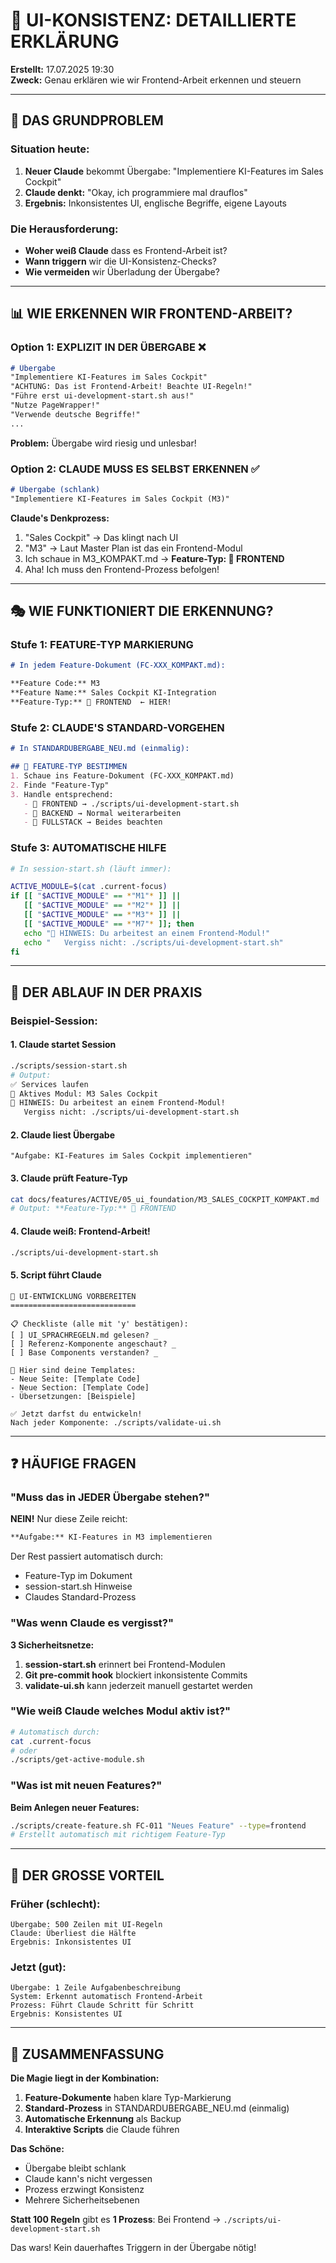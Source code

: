 # 🎯 UI-KONSISTENZ: DETAILLIERTE ERKLÄRUNG

**Erstellt:** 17.07.2025 19:30  
**Zweck:** Genau erklären wie wir Frontend-Arbeit erkennen und steuern

---

## 🤔 DAS GRUNDPROBLEM

### Situation heute:
1. **Neuer Claude** bekommt Übergabe: "Implementiere KI-Features im Sales Cockpit"
2. **Claude denkt:** "Okay, ich programmiere mal drauflos"
3. **Ergebnis:** Inkonsistentes UI, englische Begriffe, eigene Layouts

### Die Herausforderung:
- **Woher weiß Claude** dass es Frontend-Arbeit ist?
- **Wann triggern** wir die UI-Konsistenz-Checks?
- **Wie vermeiden** wir Überladung der Übergabe?

---

## 📊 WIE ERKENNEN WIR FRONTEND-ARBEIT?

### Option 1: EXPLIZIT IN DER ÜBERGABE ❌
```markdown
# Übergabe
"Implementiere KI-Features im Sales Cockpit"
"ACHTUNG: Das ist Frontend-Arbeit! Beachte UI-Regeln!"
"Führe erst ui-development-start.sh aus!"
"Nutze PageWrapper!"
"Verwende deutsche Begriffe!"
...
```
**Problem:** Übergabe wird riesig und unlesbar!

### Option 2: CLAUDE MUSS ES SELBST ERKENNEN ✅
```markdown
# Übergabe (schlank)
"Implementiere KI-Features im Sales Cockpit (M3)"
```

**Claude's Denkprozess:**
1. "Sales Cockpit" → Das klingt nach UI
2. "M3" → Laut Master Plan ist das ein Frontend-Modul
3. Ich schaue in M3_KOMPAKT.md → **Feature-Typ: 🎨 FRONTEND**
4. Aha! Ich muss den Frontend-Prozess befolgen!

---

## 🎭 WIE FUNKTIONIERT DIE ERKENNUNG?

### Stufe 1: FEATURE-TYP MARKIERUNG
```markdown
# In jedem Feature-Dokument (FC-XXX_KOMPAKT.md):

**Feature Code:** M3  
**Feature Name:** Sales Cockpit KI-Integration
**Feature-Typ:** 🎨 FRONTEND  ← HIER!
```

### Stufe 2: CLAUDE'S STANDARD-VORGEHEN
```markdown
# In STANDARDUBERGABE_NEU.md (einmalig):

## 🎯 FEATURE-TYP BESTIMMEN
1. Schaue ins Feature-Dokument (FC-XXX_KOMPAKT.md)
2. Finde "Feature-Typ"
3. Handle entsprechend:
   - 🎨 FRONTEND → ./scripts/ui-development-start.sh
   - 🔧 BACKEND → Normal weiterarbeiten
   - 🔀 FULLSTACK → Beides beachten
```

### Stufe 3: AUTOMATISCHE HILFE
```bash
# In session-start.sh (läuft immer):

ACTIVE_MODULE=$(cat .current-focus)
if [[ "$ACTIVE_MODULE" == *"M1"* ]] || 
   [[ "$ACTIVE_MODULE" == *"M2"* ]] || 
   [[ "$ACTIVE_MODULE" == *"M3"* ]] || 
   [[ "$ACTIVE_MODULE" == *"M7"* ]]; then
   echo "🎨 HINWEIS: Du arbeitest an einem Frontend-Modul!"
   echo "   Vergiss nicht: ./scripts/ui-development-start.sh"
fi
```

---

## 🔄 DER ABLAUF IN DER PRAXIS

### Beispiel-Session:

#### 1. Claude startet Session
```bash
./scripts/session-start.sh
# Output:
✅ Services laufen
📍 Aktives Modul: M3 Sales Cockpit
🎨 HINWEIS: Du arbeitest an einem Frontend-Modul!
   Vergiss nicht: ./scripts/ui-development-start.sh
```

#### 2. Claude liest Übergabe
```
"Aufgabe: KI-Features im Sales Cockpit implementieren"
```

#### 3. Claude prüft Feature-Typ
```bash
cat docs/features/ACTIVE/05_ui_foundation/M3_SALES_COCKPIT_KOMPAKT.md | grep "Feature-Typ"
# Output: **Feature-Typ:** 🎨 FRONTEND
```

#### 4. Claude weiß: Frontend-Arbeit!
```bash
./scripts/ui-development-start.sh
```

#### 5. Script führt Claude
```
🎨 UI-ENTWICKLUNG VORBEREITEN
============================

📋 Checkliste (alle mit 'y' bestätigen):
[ ] UI_SPRACHREGELN.md gelesen? _
[ ] Referenz-Komponente angeschaut? _
[ ] Base Components verstanden? _

📖 Hier sind deine Templates:
- Neue Seite: [Template Code]
- Neue Section: [Template Code]
- Übersetzungen: [Beispiele]

✅ Jetzt darfst du entwickeln!
Nach jeder Komponente: ./scripts/validate-ui.sh
```

---

## ❓ HÄUFIGE FRAGEN

### "Muss das in JEDER Übergabe stehen?"
**NEIN!** Nur diese Zeile reicht:
```markdown
**Aufgabe:** KI-Features in M3 implementieren
```
Der Rest passiert automatisch durch:
- Feature-Typ im Dokument
- session-start.sh Hinweise
- Claudes Standard-Prozess

### "Was wenn Claude es vergisst?"
**3 Sicherheitsnetze:**
1. **session-start.sh** erinnert bei Frontend-Modulen
2. **Git pre-commit hook** blockiert inkonsistente Commits
3. **validate-ui.sh** kann jederzeit manuell gestartet werden

### "Wie weiß Claude welches Modul aktiv ist?"
```bash
# Automatisch durch:
cat .current-focus
# oder
./scripts/get-active-module.sh
```

### "Was ist mit neuen Features?"
**Beim Anlegen neuer Features:**
```bash
./scripts/create-feature.sh FC-011 "Neues Feature" --type=frontend
# Erstellt automatisch mit richtigem Feature-Typ
```

---

## 🎯 DER GROSSE VORTEIL

### Früher (schlecht):
```
Übergabe: 500 Zeilen mit UI-Regeln
Claude: Überliest die Hälfte
Ergebnis: Inkonsistentes UI
```

### Jetzt (gut):
```
Übergabe: 1 Zeile Aufgabenbeschreibung
System: Erkennt automatisch Frontend-Arbeit
Prozess: Führt Claude Schritt für Schritt
Ergebnis: Konsistentes UI
```

---

## 🚀 ZUSAMMENFASSUNG

**Die Magie liegt in der Kombination:**

1. **Feature-Dokumente** haben klare Typ-Markierung
2. **Standard-Prozess** in STANDARDUBERGABE_NEU.md (einmalig)
3. **Automatische Erkennung** als Backup
4. **Interaktive Scripts** die Claude führen

**Das Schöne:** 
- Übergabe bleibt schlank
- Claude kann's nicht vergessen
- Prozess erzwingt Konsistenz
- Mehrere Sicherheitsebenen

**Statt 100 Regeln** gibt es **1 Prozess**: 
Bei Frontend → `./scripts/ui-development-start.sh`

Das wars! Kein dauerhaftes Triggern in der Übergabe nötig!